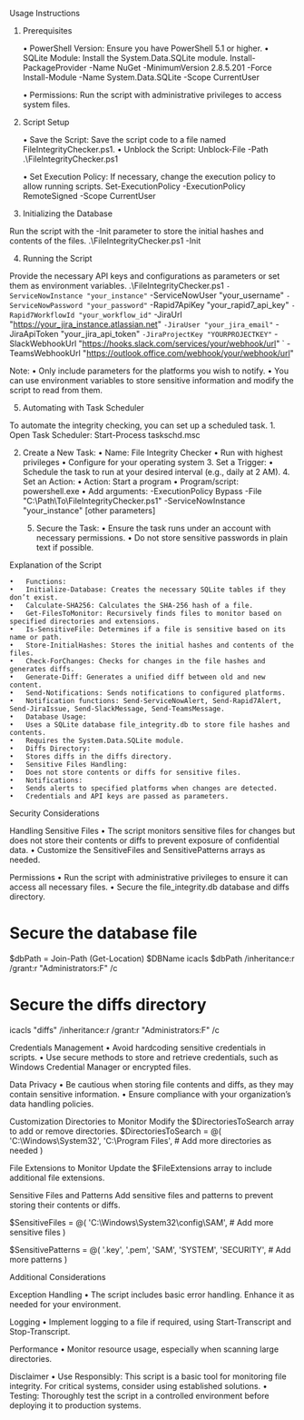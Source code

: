 Usage Instructions

1. Prerequisites

	•	PowerShell Version: Ensure you have PowerShell 5.1 or higher.
	•	SQLite Module: Install the System.Data.SQLite module.
Install-PackageProvider -Name NuGet -MinimumVersion 2.8.5.201 -Force
Install-Module -Name System.Data.SQLite -Scope CurrentUser

	•	Permissions: Run the script with administrative privileges to access system files.

2. Script Setup

	•	Save the Script:
Save the script code to a file named FileIntegrityChecker.ps1.
	•	Unblock the Script:
Unblock-File -Path .\FileIntegrityChecker.ps1

	•	Set Execution Policy:
If necessary, change the execution policy to allow running scripts.
Set-ExecutionPolicy -ExecutionPolicy RemoteSigned -Scope CurrentUser

3. Initializing the Database

Run the script with the -Init parameter to store the initial hashes and contents of the files.
.\FileIntegrityChecker.ps1 -Init

4. Running the Script

Provide the necessary API keys and configurations as parameters or set them as environment variables.
.\FileIntegrityChecker.ps1 `
    -ServiceNowInstance "your_instance" `
    -ServiceNowUser "your_username" `
    -ServiceNowPassword "your_password" `
    -Rapid7ApiKey "your_rapid7_api_key" `
    -Rapid7WorkflowId "your_workflow_id" `
    -JiraUrl "https://your_jira_instance.atlassian.net" `
    -JiraUser "your_jira_email" `
    -JiraApiToken "your_jira_api_token" `
    -JiraProjectKey "YOURPROJECTKEY" `
    -SlackWebhookUrl "https://hooks.slack.com/services/your/webhook/url" `
    -TeamsWebhookUrl "https://outlook.office.com/webhook/your/webhook/url"

Note:
	•	Only include parameters for the platforms you wish to notify.
	•	You can use environment variables to store sensitive information and modify the script to read from them.

5. Automating with Task Scheduler

To automate the integrity checking, you can set up a scheduled task.
	1.	Open Task Scheduler:
Start-Process taskschd.msc

2.	Create a New Task:
	•	Name: File Integrity Checker
	•	Run with highest privileges
	•	Configure for your operating system
	3.	Set a Trigger:
	•	Schedule the task to run at your desired interval (e.g., daily at 2 AM).
	4.	Set an Action:
	•	Action: Start a program
	•	Program/script: powershell.exe
	•	Add arguments:
-ExecutionPolicy Bypass -File "C:\Path\To\FileIntegrityChecker.ps1" -ServiceNowInstance "your_instance" [other parameters]

	5.	Secure the Task:
	•	Ensure the task runs under an account with necessary permissions.
	•	Do not store sensitive passwords in plain text if possible.

Explanation of the Script

	•	Functions:
	•	Initialize-Database: Creates the necessary SQLite tables if they don’t exist.
	•	Calculate-SHA256: Calculates the SHA-256 hash of a file.
	•	Get-FilesToMonitor: Recursively finds files to monitor based on specified directories and extensions.
	•	Is-SensitiveFile: Determines if a file is sensitive based on its name or path.
	•	Store-InitialHashes: Stores the initial hashes and contents of the files.
	•	Check-ForChanges: Checks for changes in the file hashes and generates diffs.
	•	Generate-Diff: Generates a unified diff between old and new content.
	•	Send-Notifications: Sends notifications to configured platforms.
	•	Notification functions: Send-ServiceNowAlert, Send-Rapid7Alert, Send-JiraIssue, Send-SlackMessage, Send-TeamsMessage.
	•	Database Usage:
	•	Uses a SQLite database file_integrity.db to store file hashes and contents.
	•	Requires the System.Data.SQLite module.
	•	Diffs Directory:
	•	Stores diffs in the diffs directory.
	•	Sensitive Files Handling:
	•	Does not store contents or diffs for sensitive files.
	•	Notifications:
	•	Sends alerts to specified platforms when changes are detected.
	•	Credentials and API keys are passed as parameters.

Security Considerations

Handling Sensitive Files
	•	The script monitors sensitive files for changes but does not store their contents or diffs to prevent exposure of confidential data.
	•	Customize the SensitiveFiles and SensitivePatterns arrays as needed.

Permissions
	•	Run the script with administrative privileges to ensure it can access all necessary files.
	•	Secure the file_integrity.db database and diffs directory.
# Secure the database file
$dbPath = Join-Path (Get-Location) $DBName
icacls $dbPath /inheritance:r /grant:r "Administrators:F" /c

# Secure the diffs directory
icacls "diffs" /inheritance:r /grant:r "Administrators:F" /c

Credentials Management
	•	Avoid hardcoding sensitive credentials in scripts.
	•	Use secure methods to store and retrieve credentials, such as Windows Credential Manager or encrypted files.

Data Privacy
	•	Be cautious when storing file contents and diffs, as they may contain sensitive information.
	•	Ensure compliance with your organization’s data handling policies.

Customization
Directories to Monitor
Modify the $DirectoriesToSearch array to add or remove directories.
$DirectoriesToSearch = @(
    'C:\Windows\System32',
    'C:\Program Files',
    # Add more directories as needed
)

File Extensions to Monitor
Update the $FileExtensions array to include additional file extensions.

Sensitive Files and Patterns
Add sensitive files and patterns to prevent storing their contents or diffs.

$SensitiveFiles = @(
    'C:\Windows\System32\config\SAM',
    # Add more sensitive files
)

$SensitivePatterns = @(
    '.key', '.pem', 'SAM', 'SYSTEM', 'SECURITY',
    # Add more patterns
)

Additional Considerations

Exception Handling
	•	The script includes basic error handling. Enhance it as needed for your environment.

Logging
	•	Implement logging to a file if required, using Start-Transcript and Stop-Transcript.

Performance
	•	Monitor resource usage, especially when scanning large directories.

Disclaimer
	•	Use Responsibly: This script is a basic tool for monitoring file integrity. For critical systems, consider using established solutions.
	•	Testing: Thoroughly test the script in a controlled environment before deploying it to production systems.
